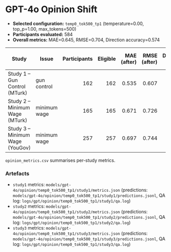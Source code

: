 # GPT-4o Opinion Shift

- **Selected configuration:** `temp0_tok500_tp1` (temperature=0.00, top_p=1.00, max_tokens=500)
- **Participants evaluated:** 584
- **Overall metrics:** MAE=0.645, RMSE=0.704, Direction accuracy=0.574

| Study | Issue | Participants | Eligible | MAE (after) | RMSE (after) | Direction ↑ | No-change ↑ | Δ Accuracy |
| --- | --- | ---: | ---: | ---: | ---: | ---: | ---: | ---: |
| Study 1 – Gun Control (MTurk) | gun control | 162 | 162 | 0.535 | 0.607 | 0.704 | 0.074 | 0.630 |
| Study 2 – Minimum Wage (MTurk) | minimum wage | 165 | 165 | 0.671 | 0.726 | 0.545 | 0.061 | 0.485 |
| Study 3 – Minimum Wage (YouGov) | minimum wage | 257 | 257 | 0.697 | 0.744 | 0.510 | 0.058 | 0.451 |

`opinion_metrics.csv` summarises per-study metrics.

### Artefacts

- `study1` metrics: `models/gpt-4o/opinion/temp0_tok500_tp1/study1/metrics.json` (predictions: `models/gpt-4o/opinion/temp0_tok500_tp1/study1/predictions.jsonl`, QA log: `logs/gpt/opinion/temp0_tok500_tp1/study1/qa.log`)
- `study2` metrics: `models/gpt-4o/opinion/temp0_tok500_tp1/study2/metrics.json` (predictions: `models/gpt-4o/opinion/temp0_tok500_tp1/study2/predictions.jsonl`, QA log: `logs/gpt/opinion/temp0_tok500_tp1/study2/qa.log`)
- `study3` metrics: `models/gpt-4o/opinion/temp0_tok500_tp1/study3/metrics.json` (predictions: `models/gpt-4o/opinion/temp0_tok500_tp1/study3/predictions.jsonl`, QA log: `logs/gpt/opinion/temp0_tok500_tp1/study3/qa.log`)
